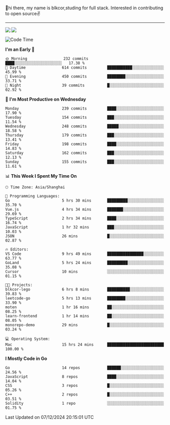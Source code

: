 👋hi there, my name is blkcor,studing for full stack.
Interested in contributing to open source✌️

<hr/>

![](https://github-readme-stats.vercel.app/api?username=blkcor)
<a href="https://github.com/blkcor/github-readme-stats">
    <img align="left" src="https://github-readme-stats.vercel.app/api/top-langs/?username=blkcor&hide=jupyter%20notebook,shaderlab,tex,c%23&langs_count=9" />
</a>


<!--START_SECTION:waka-->
![Code Time](http://img.shields.io/badge/Code%20Time-1%2C473%20hrs%2057%20mins-blue)

**I'm an Early 🐤** 

```text
🌞 Morning                232 commits         ████░░░░░░░░░░░░░░░░░░░░░   17.38 % 
🌆 Daytime                614 commits         ███████████░░░░░░░░░░░░░░   45.99 % 
🌃 Evening                450 commits         ████████░░░░░░░░░░░░░░░░░   33.71 % 
🌙 Night                  39 commits          █░░░░░░░░░░░░░░░░░░░░░░░░   02.92 % 
```
📅 **I'm Most Productive on Wednesday** 

```text
Monday                   239 commits         ████░░░░░░░░░░░░░░░░░░░░░   17.90 % 
Tuesday                  154 commits         ███░░░░░░░░░░░░░░░░░░░░░░   11.54 % 
Wednesday                248 commits         █████░░░░░░░░░░░░░░░░░░░░   18.58 % 
Thursday                 179 commits         ███░░░░░░░░░░░░░░░░░░░░░░   13.41 % 
Friday                   198 commits         ████░░░░░░░░░░░░░░░░░░░░░   14.83 % 
Saturday                 162 commits         ███░░░░░░░░░░░░░░░░░░░░░░   12.13 % 
Sunday                   155 commits         ███░░░░░░░░░░░░░░░░░░░░░░   11.61 % 
```


📊 **This Week I Spent My Time On** 

```text
🕑︎ Time Zone: Asia/Shanghai

💬 Programming Languages: 
Go                       5 hrs 30 mins       █████████░░░░░░░░░░░░░░░░   35.70 % 
Vue.js                   4 hrs 34 mins       ███████░░░░░░░░░░░░░░░░░░   29.69 % 
TypeScript               2 hrs 34 mins       ████░░░░░░░░░░░░░░░░░░░░░   16.74 % 
JavaScript               1 hr 32 mins        ███░░░░░░░░░░░░░░░░░░░░░░   10.03 % 
JSON                     26 mins             █░░░░░░░░░░░░░░░░░░░░░░░░   02.87 % 

🔥 Editors: 
VS Code                  9 hrs 49 mins       ████████████████░░░░░░░░░   63.77 % 
GoLand                   5 hrs 24 mins       █████████░░░░░░░░░░░░░░░░   35.08 % 
Cursor                   10 mins             ░░░░░░░░░░░░░░░░░░░░░░░░░   01.15 % 

🐱‍💻 Projects: 
blkcor-lego              6 hrs 8 mins        ██████████░░░░░░░░░░░░░░░   39.83 % 
leetcode-go              5 hrs 13 mins       ████████░░░░░░░░░░░░░░░░░   33.90 % 
moten                    1 hr 16 mins        ██░░░░░░░░░░░░░░░░░░░░░░░   08.25 % 
learn-frontend           1 hr 14 mins        ██░░░░░░░░░░░░░░░░░░░░░░░   08.05 % 
monorepo-demo            29 mins             █░░░░░░░░░░░░░░░░░░░░░░░░   03.24 % 

💻 Operating System: 
Mac                      15 hrs 24 mins      █████████████████████████   100.00 % 
```

**I Mostly Code in Go** 

```text
Go                       14 repos            ██████░░░░░░░░░░░░░░░░░░░   24.56 % 
JavaScript               8 repos             ████░░░░░░░░░░░░░░░░░░░░░   14.04 % 
CSS                      3 repos             █░░░░░░░░░░░░░░░░░░░░░░░░   05.26 % 
C++                      2 repos             █░░░░░░░░░░░░░░░░░░░░░░░░   03.51 % 
Solidity                 1 repo              ░░░░░░░░░░░░░░░░░░░░░░░░░   01.75 % 
```




 Last Updated on 07/12/2024 20:15:01 UTC
<!--END_SECTION:waka-->


